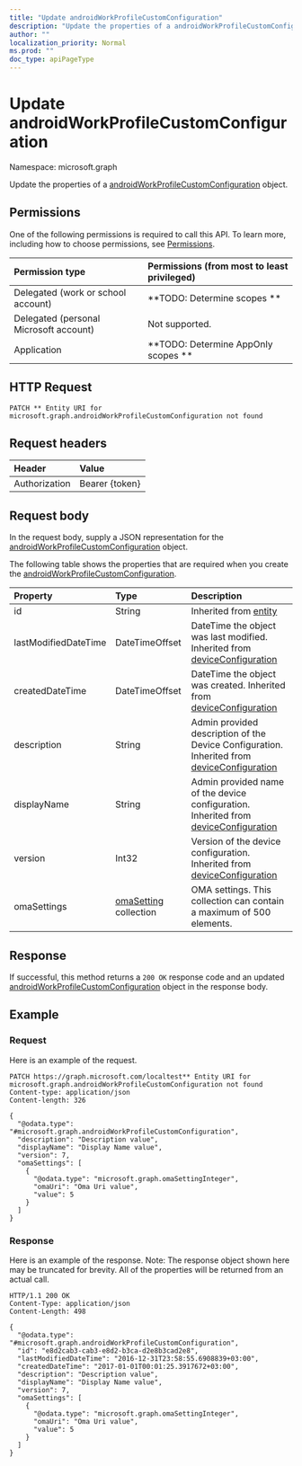 ```yaml
---
title: "Update androidWorkProfileCustomConfiguration"
description: "Update the properties of a androidWorkProfileCustomConfiguration object."
author: ""
localization_priority: Normal
ms.prod: ""
doc_type: apiPageType
---
```


# Update androidWorkProfileCustomConfiguration

Namespace: microsoft.graph

Update the properties of a [androidWorkProfileCustomConfiguration](../resources/androidworkprofilecustomconfiguration.md) object.

## Permissions
One of the following permissions is required to call this API. To learn more, including how to choose permissions, see [Permissions](/concepts/permissions-reference.md).

|Permission type|Permissions (from most to least privileged)|
|:---|:---|
|Delegated (work or school account)|**TODO: Determine scopes **|
|Delegated (personal Microsoft account)|Not supported.|
|Application|**TODO: Determine AppOnly scopes **|

## HTTP Request
<!-- {
  "blockType": "ignored"
}
-->
``` http
PATCH ** Entity URI for microsoft.graph.androidWorkProfileCustomConfiguration not found
```

## Request headers
|Header|Value|
|:---|:---|
|Authorization|Bearer {token}|

## Request body
In the request body, supply a JSON representation for the [androidWorkProfileCustomConfiguration](../resources/androidworkprofilecustomconfiguration.md) object.

The following table shows the properties that are required when you create the [androidWorkProfileCustomConfiguration](../resources/androidworkprofilecustomconfiguration.md).

|Property|Type|Description|
|:---|:---|:---|
|id|String| Inherited from [entity](../resources/entity.md)|
|lastModifiedDateTime|DateTimeOffset|DateTime the object was last modified. Inherited from [deviceConfiguration](../resources/deviceconfiguration.md)|
|createdDateTime|DateTimeOffset|DateTime the object was created. Inherited from [deviceConfiguration](../resources/deviceconfiguration.md)|
|description|String|Admin provided description of the Device Configuration. Inherited from [deviceConfiguration](../resources/deviceconfiguration.md)|
|displayName|String|Admin provided name of the device configuration. Inherited from [deviceConfiguration](../resources/deviceconfiguration.md)|
|version|Int32|Version of the device configuration. Inherited from [deviceConfiguration](../resources/deviceconfiguration.md)|
|omaSettings|[omaSetting](../resources/omasetting.md) collection|OMA settings. This collection can contain a maximum of 500 elements.|



## Response
If successful, this method returns a `200 OK` response code and an updated [androidWorkProfileCustomConfiguration](../resources/androidworkprofilecustomconfiguration.md) object in the response body.

## Example

### Request
Here is an example of the request.
<!-- {
  "blockType": "request",
  "name": "update_androidworkprofilecustomconfiguration"
}
-->
``` http
PATCH https://graph.microsoft.com/localtest** Entity URI for microsoft.graph.androidWorkProfileCustomConfiguration not found
Content-type: application/json
Content-length: 326

{
  "@odata.type": "#microsoft.graph.androidWorkProfileCustomConfiguration",
  "description": "Description value",
  "displayName": "Display Name value",
  "version": 7,
  "omaSettings": [
    {
      "@odata.type": "microsoft.graph.omaSettingInteger",
      "omaUri": "Oma Uri value",
      "value": 5
    }
  ]
}
```

### Response
Here is an example of the response. Note: The response object shown here may be truncated for brevity. All of the properties will be returned from an actual call.
<!-- {
  "blockType": "response",
  "truncated": true
}
-->
``` http
HTTP/1.1 200 OK
Content-Type: application/json
Content-Length: 498

{
  "@odata.type": "#microsoft.graph.androidWorkProfileCustomConfiguration",
  "id": "e8d2cab3-cab3-e8d2-b3ca-d2e8b3cad2e8",
  "lastModifiedDateTime": "2016-12-31T23:58:55.6908839+03:00",
  "createdDateTime": "2017-01-01T00:01:25.3917672+03:00",
  "description": "Description value",
  "displayName": "Display Name value",
  "version": 7,
  "omaSettings": [
    {
      "@odata.type": "microsoft.graph.omaSettingInteger",
      "omaUri": "Oma Uri value",
      "value": 5
    }
  ]
}
```

